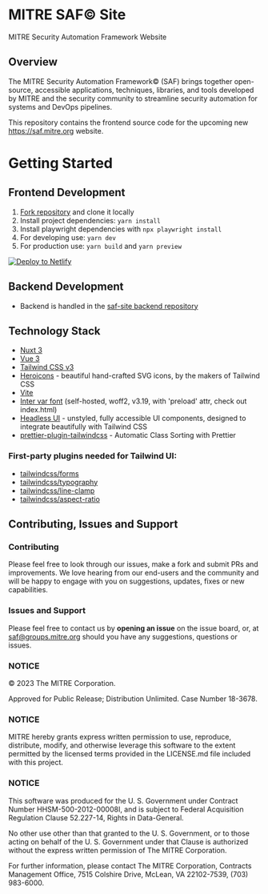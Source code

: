 # MITRE SAF© Site

MITRE Security Automation Framework Website

## Overview

The MITRE Security Automation Framework© (SAF) brings together open-source, accessible applications, techniques, libraries, and tools developed by MITRE and the security community to streamline security automation for systems and DevOps pipelines. 

This repository contains the frontend source code for the upcoming new https://saf.mitre.org website.

# Getting Started

## Frontend Development

1. [Fork repository](https://github.com/mitre/saf-site) and clone it locally
2. Install project dependencies: `yarn install`
3. Install playwright dependencies with `npx playwright install`
4. For developing use: `yarn dev`
5. For production use: `yarn build` and `yarn preview` 

[![Deploy to Netlify](https://www.netlify.com/img/deploy/button.svg)](https://mitre-saf-v2.netlify.app/)

## Backend Development
- Backend is handled in the [saf-site backend repository](https://github.com/mitre/saf-site-backend)

## Technology Stack

- [Nuxt 3](https://v3.nuxtjs.org)
- [Vue 3](https://vuejs.org/guide/introduction.html)
- [Tailwind CSS v3](https://tailwindcss.com/docs/configuration)
- [Heroicons](https://github.com/tailwindlabs/heroicons#vue) - beautiful hand-crafted SVG icons, by the makers of Tailwind CSS
- [Vite](https://vitejs.dev/guide/)
- [Inter var font](https://github.com/rsms/inter) (self-hosted, woff2, v3.19, with 'preload' attr, check out index.html)
- [Headless UI](https://headlessui.dev/vue/menu) - unstyled, fully accessible UI components, designed to integrate beautifully with Tailwind CSS
- [prettier-plugin-tailwindcss](https://tailwindcss.com/blog/automatic-class-sorting-with-prettier) - Automatic Class Sorting with Prettier

### First-party plugins needed for Tailwind UI:

- [tailwindcss/forms](https://github.com/tailwindlabs/tailwindcss-forms)
- [tailwindcss/typography](https://tailwindcss.com/docs/typography-plugin)
- [tailwindcss/line-clamp](https://github.com/tailwindlabs/tailwindcss-line-clamp)
- [tailwindcss/aspect-ratio](https://github.com/tailwindlabs/tailwindcss-aspect-ratio)


## Contributing, Issues and Support

### Contributing

Please feel free to look through our issues, make a fork and submit PRs and improvements. We love hearing from our end-users and the community and will be happy to engage with you on suggestions, updates, fixes or new capabilities.

### Issues and Support

Please feel free to contact us by **opening an issue** on the issue board, or, at [saf@groups.mitre.org](mailto:saf@groups.mitre.org) should you have any suggestions, questions or issues.


### NOTICE

© 2023 The MITRE Corporation.

Approved for Public Release; Distribution Unlimited. Case Number 18-3678.

### NOTICE

MITRE hereby grants express written permission to use, reproduce, distribute, modify, and otherwise leverage this software to the extent permitted by the licensed terms provided in the LICENSE.md file included with this project.

### NOTICE

This software was produced for the U. S. Government under Contract Number HHSM-500-2012-00008I, and is subject to Federal Acquisition Regulation Clause 52.227-14, Rights in Data-General.

No other use other than that granted to the U. S. Government, or to those acting on behalf of the U. S. Government under that Clause is authorized without the express written permission of The MITRE Corporation.


For further information, please contact The MITRE Corporation, Contracts Management Office, 7515 Colshire Drive, McLean, VA 22102-7539, (703) 983-6000.

